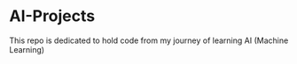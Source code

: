 # AI-Projects
This repo is dedicated to hold code from my journey of learning AI (Machine Learning) 
